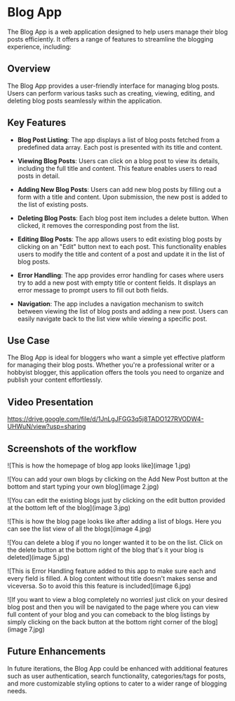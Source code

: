# Blog App

The Blog App is a web application designed to help users manage their blog posts efficiently. It offers a range of features to streamline the blogging experience, including:

## Overview

The Blog App provides a user-friendly interface for managing blog posts. Users can perform various tasks such as creating, viewing, editing, and deleting blog posts seamlessly within the application.

## Key Features

- **Blog Post Listing**: The app displays a list of blog posts fetched from a predefined data array. Each post is presented with its title and content.
  
- **Viewing Blog Posts**: Users can click on a blog post to view its details, including the full title and content. This feature enables users to read posts in detail.
  
- **Adding New Blog Posts**: Users can add new blog posts by filling out a form with a title and content. Upon submission, the new post is added to the list of existing posts.
  
- **Deleting Blog Posts**: Each blog post item includes a delete button. When clicked, it removes the corresponding post from the list.
  
- **Editing Blog Posts**: The app allows users to edit existing blog posts by clicking on an "Edit" button next to each post. This functionality enables users to modify the title and content of a post and update it in the list of blog posts.
  
- **Error Handling**: The app provides error handling for cases where users try to add a new post with empty title or content fields. It displays an error message to prompt users to fill out both fields.
  
- **Navigation**: The app includes a navigation mechanism to switch between viewing the list of blog posts and adding a new post. Users can easily navigate back to the list view while viewing a specific post.

## Use Case

The Blog App is ideal for bloggers who want a simple yet effective platform for managing their blog posts. Whether you're a professional writer or a hobbyist blogger, this application offers the tools you need to organize and publish your content effortlessly.


## Video Presentation

https://drive.google.com/file/d/1JnLgJFGG3q5j8TADO127RVODW4-UHWuN/view?usp=sharing

## Screenshots of the workflow

![This is how the homepage of blog app looks like](image 1.jpg)

![You can add your own blogs by clicking on the Add New Post button at the bottom and start typing your own blog](image 2.jpg)

![You can edit the existing blogs just by clicking on the edit button provided at the bottom left of the blog](image 3.jpg)

![This is how the blog page looks like after adding a list of blogs. Here you can see the list view of all the blogs](image 4.jpg)

![You can delete a blog if you no longer wanted it to be on the list. Click on the delete button at the bottom right of the blog that's it your blog is deleted](image 5.jpg)

![This is Error Handling feature added to this app to make sure each and every field is filled. A blog content without title doesn't makes sense and viceversa. So to avoid this this feature is included](image 6.jpg)

![If you want to view a blog completely no worries! just click on your desired blog post and then you will be navigated to the page where you can view full content of your blog and you can comeback to the blog listings by simply clicking on the back button at the bottom right corner of the blog](image 7.jpg)

## Future Enhancements

In future iterations, the Blog App could be enhanced with additional features such as user authentication, search functionality, categories/tags for posts, and more customizable styling options to cater to a wider range of blogging needs.